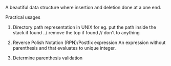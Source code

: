 A beautiful data structure where insertion and deletion done at a one end.

Practical usages 

1. Directory path representation in UNIX
    for eg. put the path inside the stack 
    if found ../ remove the top if found // don't to anything

2. Reverse Polish Notation (RPN)/Postfix expression
An expression without parenthesis and that evaluates to unique integer.

3. Determine parenthesis validation




